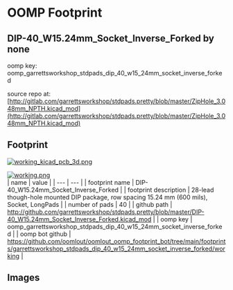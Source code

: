 # OOMP Footprint  
## DIP-40_W15.24mm_Socket_Inverse_Forked  by none  
  
oomp key: oomp_garrettsworkshop_stdpads_dip_40_w15_24mm_socket_inverse_forked  
  
source repo at: [http://gitlab.com/garrettsworkshop/stdpads.pretty/blob/master/ZipHole_3.048mm_NPTH.kicad_mod](http://gitlab.com/garrettsworkshop/stdpads.pretty/blob/master/ZipHole_3.048mm_NPTH.kicad_mod)  
## Footprint  
  
[![working_kicad_pcb_3d.png](working_kicad_pcb_3d_600.png)](working_kicad_pcb_3d.png)  
  
[![working.png](working_600.png)](working.png)  
| name | value | 
| --- | --- | 
| footprint name | DIP-40_W15.24mm_Socket_Inverse_Forked | 
| footprint description | 28-lead though-hole mounted DIP package, row spacing 15.24 mm (600 mils), Socket, LongPads | 
| number of pads | 40 | 
| github path | http://github.com/garrettsworkshop/stdpads.pretty/blob/master/DIP-40_W15.24mm_Socket_Inverse_Forked.kicad_mod | 
| oomp key | oomp_garrettsworkshop_stdpads_dip_40_w15_24mm_socket_inverse_forked | 
| oomp bot github | https://github.com/oomlout/oomlout_oomp_footprint_bot/tree/main/footprints/garrettsworkshop_stdpads_dip_40_w15_24mm_socket_inverse_forked/working | 
## Images  
